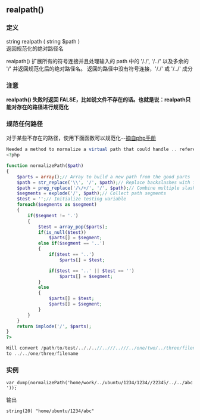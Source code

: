 ## realpath()

### 定义
string realpath ( string $path )  
返回规范化的绝对路径名

realpath() 扩展所有的符号连接并且处理输入的 path 中的 '/./', '/../' 以及多余的 '/' 并返回规范化后的绝对路径名。
返回的路径中没有符号连接，'/./' 或 '/../' 成分

### 注意
**realpath() 失败时返回 FALSE，比如说文件不存在的话。也就是说：realpath只能对存在的路径进行规范化**   

### 规范任何路径   
对于某些不存在的路径，使用下面函数可以规范化--[摘自php手册](http://php.net/manual/zh/function.realpath.php#112367)
```php
Needed a method to normalize a virtual path that could handle .. references that go beyond the initial folder reference. So I created the following.
<?php

function normalizePath($path)
{
    $parts = array();// Array to build a new path from the good parts
    $path = str_replace('\\', '/', $path);// Replace backslashes with forwardslashes
    $path = preg_replace('/\/+/', '/', $path);// Combine multiple slashes into a single slash
    $segments = explode('/', $path);// Collect path segments
    $test = '';// Initialize testing variable
    foreach($segments as $segment)
    {
        if($segment != '.')
        {
            $test = array_pop($parts);
            if(is_null($test))
                $parts[] = $segment;
            else if($segment == '..')
            {
                if($test == '..')
                    $parts[] = $test;

                if($test == '..' || $test == '')
                    $parts[] = $segment;
            }
            else
            {
                $parts[] = $test;
                $parts[] = $segment;
            }
        }
    }
    return implode('/', $parts);
}
?>

Will convert /path/to/test/.././..//..///..///../one/two/../three/filename
to ../../one/three/filename

```

### 实例

`var_dump(normalizePath('home/work/../ubuntu/1234/1234//22345/../../abc'));`

输出

`string(20) "home/ubuntu/1234/abc"`

